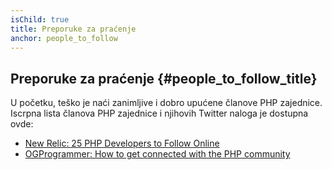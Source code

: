 ```yaml
---
isChild: true
title: Preporuke za praćenje
anchor: people_to_follow
---
```


## Preporuke za praćenje {#people_to_follow_title}

U početku, teško je naći zanimljive i dobro upućene članove PHP zajednice. Iscrpna lista članova PHP zajednice i njihovih Twitter naloga je dostupna ovde:

* [New Relic: 25 PHP Developers to Follow Online][php-developers-to-follow]
* [OGProgrammer: How to get connected with the PHP community][og-twitter-list]


[php-developers-to-follow]: https://blog.newrelic.com/2014/05/02/25-php-developers-follow-online/
[og-twitter-list]: https://www.ogprogrammer.com/2017/06/28/how-to-get-connected-with-the-php-community/
